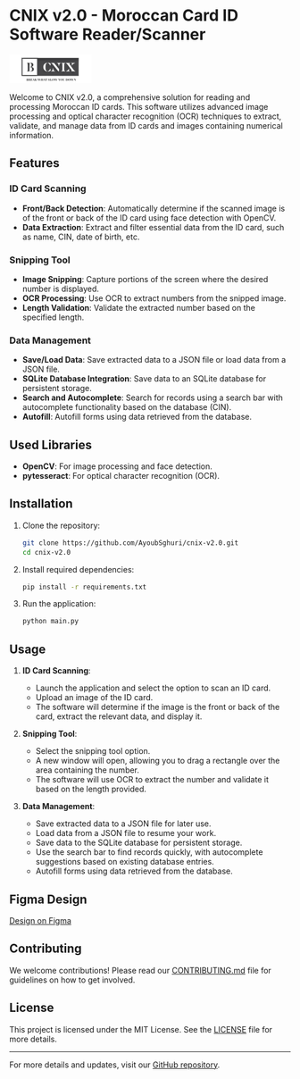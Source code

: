 
# CNIX v2.0 - Moroccan Card ID Software Reader/Scanner
![alt text](https://github.com/AyoubSghuri/CNIX-v2.0/blob/main/assets/frame0/button_26.png?raw=true)

Welcome to CNIX v2.0, a comprehensive solution for reading and processing Moroccan ID cards. This software utilizes advanced image processing and optical character recognition (OCR) techniques to extract, validate, and manage data from ID cards and images containing numerical information.

## Features

### ID Card Scanning
- **Front/Back Detection**: Automatically determine if the scanned image is of the front or back of the ID card using face detection with OpenCV.
- **Data Extraction**: Extract and filter essential data from the ID card, such as name, CIN, date of birth, etc.

### Snipping Tool
- **Image Snipping**: Capture portions of the screen where the desired number is displayed.
- **OCR Processing**: Use OCR to extract numbers from the snipped image.
- **Length Validation**: Validate the extracted number based on the specified length.

### Data Management
- **Save/Load Data**: Save extracted data to a JSON file or load data from a JSON file.
- **SQLite Database Integration**: Save data to an SQLite database for persistent storage.
- **Search and Autocomplete**: Search for records using a search bar with autocomplete functionality based on the database (CIN).
- **Autofill**: Autofill forms using data retrieved from the database.

## Used Libraries

- **OpenCV**: For image processing and face detection.
- **pytesseract**: For optical character recognition (OCR).

## Installation

1. Clone the repository:
    ```sh
    git clone https://github.com/AyoubSghuri/cnix-v2.0.git
    cd cnix-v2.0
    ```

2. Install required dependencies:
    ```sh
    pip install -r requirements.txt
    ```

3. Run the application:
    ```sh
    python main.py
    ```

## Usage

1. **ID Card Scanning**:
    - Launch the application and select the option to scan an ID card.
    - Upload an image of the ID card.
    - The software will determine if the image is the front or back of the card, extract the relevant data, and display it.

2. **Snipping Tool**:
    - Select the snipping tool option.
    - A new window will open, allowing you to drag a rectangle over the area containing the number.
    - The software will use OCR to extract the number and validate it based on the length provided.

3. **Data Management**:
    - Save extracted data to a JSON file for later use.
    - Load data from a JSON file to resume your work.
    - Save data to the SQLite database for persistent storage.
    - Use the search bar to find records quickly, with autocomplete suggestions based on existing database entries.
    - Autofill forms using data retrieved from the database.


## Figma Design
[Design on Figma](https://www.figma.com/design/iWLjW4vWQ86xIHM8RWPXtD/CNIX-V2.0?node-id=0-1&t=2iFFEOzLhV9J0lBn-1)

## Contributing

We welcome contributions! Please read our [CONTRIBUTING.md](CONTRIBUTING.md) file for guidelines on how to get involved.

## License

This project is licensed under the MIT License. See the [LICENSE](LICENSE) file for more details.


---

For more details and updates, visit our [GitHub repository](https://github.com/AyoubSghuri/cnix-v2.0).
